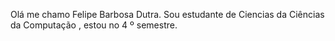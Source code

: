 Olá  me chamo Felipe Barbosa Dutra.
Sou estudante de Ciencias da Ciências da Computação , estou no 4 º semestre.
